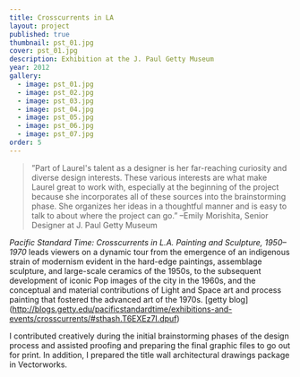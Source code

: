 ```yaml
---
title: Crosscurrents in LA 
layout: project
published: true
thumbnail: pst_01.jpg
cover: pst_01.jpg
description: Exhibition at the J. Paul Getty Museum
year: 2012
gallery: 
  - image: pst_01.jpg
  - image: pst_02.jpg
  - image: pst_03.jpg
  - image: pst_04.jpg
  - image: pst_05.jpg
  - image: pst_06.jpg
  - image: pst_07.jpg
order: 5
---
```


> ”Part of Laurel's talent as a designer is her far-reaching curiosity and diverse design interests. These various interests are what make Laurel great to work with, especially at the beginning of the project because she incorporates all of these sources into the brainstorming phase. She organizes her ideas in a thoughtful manner and is easy to talk to about where the project can go.” –Emily Morishita, Senior Designer at J. Paul Getty Museum

_Pacific Standard Time: Crosscurrents in L.A. Painting and Sculpture, 1950–1970_ leads viewers on a dynamic tour from the emergence of an indigenous strain of modernism evident in the hard-edge paintings, assemblage sculpture, and large-scale ceramics of the 1950s, to the subsequent development of iconic Pop images of the city in the 1960s, and the conceptual and material contributions of Light and Space art and process painting that fostered the advanced art of the 1970s. [getty blog] (http://blogs.getty.edu/pacificstandardtime/exhibitions-and-events/crosscurrents/#sthash.T6EXEz7I.dpuf)

I contributed creatively during the initial brainstorming phases of the design process and assisted proofing and preparing the final graphic files to go out for print. In addition, I prepared the title wall architectural drawings package in Vectorworks. 

